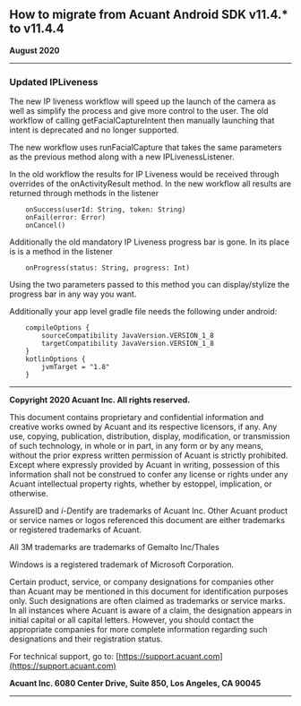 ## How to migrate from Acuant Android SDK v11.4.* to v11.4.4 

**August 2020**

----------
### Updated IPLiveness

The new IP liveness workflow will speed up the launch of the camera as well as simplify the process and give more control to the user. The old workflow of calling getFacialCaptureIntent then manually launching that intent is deprecated and no longer supported. 

The new workflow uses runFacialCapture that takes the same parameters as the previous method along with a new IPLivenessListener. 

In the old workflow the results for IP Liveness would be received through overrides of the onActivityResult method. In the new workflow all results are returned through methods in the listener 

		onSuccess(userId: String, token: String)
		onFail(error: Error)
		onCancel()
		
Additionally the old mandatory IP Liveness progress bar is gone. In its place is is a method in the listener

		onProgress(status: String, progress: Int)
		
Using the two parameters passed to this method you can display/stylize the progress bar in any way you want.

Additionally your app level gradle file needs the following under android:

		compileOptions {
			sourceCompatibility JavaVersion.VERSION_1_8
			targetCompatibility JavaVersion.VERSION_1_8
		}
		kotlinOptions {
			jvmTarget = "1.8"
		}
		
-------------------------------------------------------------
**Copyright 2020 Acuant Inc. All rights reserved.**

This document contains proprietary and confidential information and creative works owned by Acuant and its respective licensors, if any. Any use, copying, publication, distribution, display, modification, or transmission of such technology, in whole or in part, in any form or by any means, without the prior express written permission of Acuant is strictly prohibited. Except where expressly provided by Acuant in writing, possession of this information shall not be construed to confer any license or rights under any Acuant intellectual property rights, whether by estoppel, implication, or otherwise.

AssureID and *i-D*entify are trademarks of Acuant Inc. Other Acuant product or service names or logos referenced this document are either trademarks or registered trademarks of Acuant.

All 3M trademarks are trademarks of Gemalto Inc/Thales

Windows is a registered trademark of Microsoft Corporation.

Certain product, service, or company designations for companies other
than Acuant may be mentioned in this document for identification
purposes only. Such designations are often claimed as trademarks or
service marks. In all instances where Acuant is aware of a claim, the
designation appears in initial capital or all capital letters. However,
you should contact the appropriate companies for more complete
information regarding such designations and their registration status.

For technical support, go to: [https://support.acuant.com](https://support.acuant.com)

**Acuant Inc. 6080 Center Drive, Suite 850, Los Angeles, CA 90045**

----------------------------------------------------------